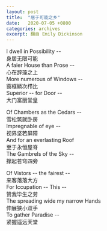 ```yaml
---
layout: post
title:  "居于可能之乡"
date:   2020-07-05 +0800
categories: archives
excerpt: 翻自 Emily Dickinson
---
```


I dwell in Possibility --<br>
身居无限可能<br>
A faier House than Prose --<br>
心在辞藻之上<br>
More numerous of Windows --<br>
窗框鳞次栉比<br>
Superior -- for Door --<br>
大门富丽堂皇<br>

Of Chambers as the Cedars --<br>
雪松筑就卧房<br>
Impregnable of eye --<br>
视界坚若屏障<br>
And for an everlasting Roof<br>
至于永恒屋脊<br>
The Gambrels of the Sky --<br>
撑起苍穹四旁<br>

Of Vistors -- the fairest --<br>
来客落落大方<br>
For Iccupation -- This --<br>
赞我毕生之劳<br>
The spreading wide my narrow Hands<br>
伸展狭小双手<br>
To gather Paradise --<br>
紧握遥远天堂